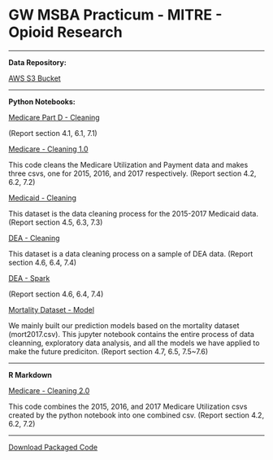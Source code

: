 # GW MSBA Practicum - MITRE - Opioid Research

<hr>

**Data Repository:**

[AWS S3 Bucket](https://s3.console.aws.amazon.com/s3/buckets/practicum-mitre/?region=us-east-1&tab=overview)

<hr>

**Python Notebooks:**


[Medicare Part D - Cleaning](https://github.com/martimsilva/practicum_mitre/blob/master/Medicare%20Part%20D%20Opioid%20Prescriber%20Dataset%20Year%202015-2017.ipynb)

(Report section 4.1, 6.1, 7.1)

[Medicare - Cleaning 1.0](https://github.com/martimsilva/practicum_mitre/blob/master/Cleaning%20Medicare%20Dataset.ipynb)

This code cleans the Medicare Utilization and Payment data and makes three csvs, one for 2015, 2016, and 2017 respectively. (Report section 4.2, 6.2, 7.2)

[Medicaid - Cleaning](https://github.com/martimsilva/practicum_mitre/blob/master/Medicaid_Cleaning.ipynb)

This dataset is the data cleaning process for the 2015-2017 Medicaid data. 
(Report section 4.5, 6.3, 7.3)

[DEA - Cleaning](https://github.com/martimsilva/practicum_mitre/blob/master/dea-sample.ipynb)

This dataset is a data cleaning process on a sample of DEA data. 
(Report section 4.6, 6.4, 7.4)

[DEA - Spark](https://github.com/martimsilva/practicum_mitre/blob/master/dea_spark_code_filtering.txt)

(Report section 4.6, 6.4, 7.4)

[Mortality Dataset - Model](https://github.com/martimsilva/practicum_mitre/blob/master/Mort2017_EDA_Final.ipynb)

We mainly built our prediction models based on the mortality dataset (mort2017.csv). This jupyter notebook contains the entire process of data cleanning, exploratory data analysis, and all the models we have applied to make the future prediciton. (Report section 4.7, 6.5, 7.5~7.6)

<hr>

**R Markdown**

[Medicare - Cleaning 2.0](https://github.com/martimsilva/practicum_mitre/blob/master/Cleaning%20Medicare.Rmd)

This code combines the 2015, 2016, and 2017 Medicare Utilization csvs created by the python notebook into one combined csv. (Report section 4.2, 6.2, 7.2)

<hr>

[Download Packaged Code](https://github.com/martimsilva/practicum_mitre/archive/master.zip)
